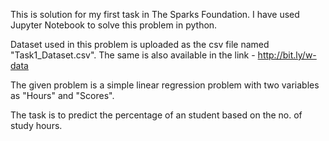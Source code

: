This is solution for my first task in The Sparks Foundation. I have used Jupyter Notebook to solve this problem in python.

Dataset used in this problem is uploaded as the csv file named "Task1_Dataset.csv". The same is also available in the link - http://bit.ly/w-data

The given problem is a simple linear regression problem with two variables as "Hours" and "Scores".

The task is to predict the percentage of an student based on the no. of study hours.
